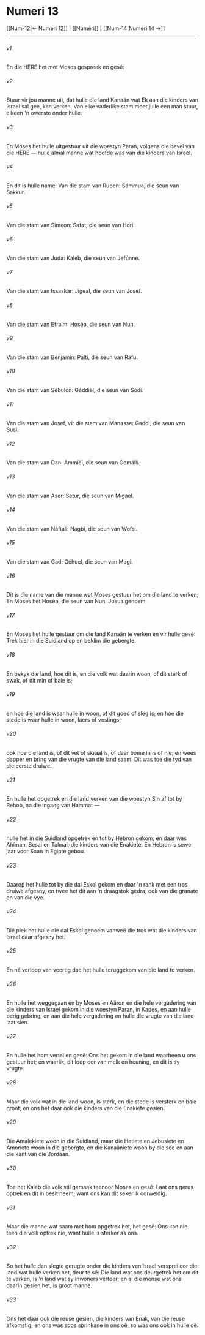 # Numeri 13

[[Num-12|← Numeri 12]] | [[Numeri]] | [[Num-14|Numeri 14 →]]
***

###### v1
En die HERE het met Moses gespreek en gesê: 
###### v2
Stuur vir jou manne uit, dat hulle die land Kanaän wat Ek aan die kinders van Israel sal gee, kan verken. Van elke vaderlike stam moet julle een man stuur, elkeen 'n owerste onder hulle. 
###### v3
En Moses het hulle uitgestuur uit die woestyn Paran, volgens die bevel van die HERE — hulle almal manne wat hoofde was van die kinders van Israel. 
###### v4
En dit is hulle name: Van die stam van Ruben: Sámmua, die seun van Sakkur. 
###### v5
Van die stam van Símeon: Safat, die seun van Hori. 
###### v6
Van die stam van Juda: Kaleb, die seun van Jefúnne. 
###### v7
Van die stam van Issaskar: Jígeal, die seun van Josef. 
###### v8
Van die stam van Efraim: Hoséa, die seun van Nun. 
###### v9
Van die stam van Benjamin: Palti, die seun van Rafu. 
###### v10
Van die stam van Sébulon: Gáddiël, die seun van Sodi. 
###### v11
Van die stam van Josef, vir die stam van Manasse: Gaddi, die seun van Susi. 
###### v12
Van die stam van Dan: Ammíël, die seun van Gemálli. 
###### v13
Van die stam van Aser: Setur, die seun van Mígael. 
###### v14
Van die stam van Náftali: Nagbi, die seun van Wofsi. 
###### v15
Van die stam van Gad: Géhuel, die seun van Magi. 
###### v16
Dit is die name van die manne wat Moses gestuur het om die land te verken; En Moses het Hoséa, die seun van Nun, Josua genoem. 
###### v17
En Moses het hulle gestuur om die land Kanaän te verken en vir hulle gesê: Trek hier in die Suidland op en beklim die gebergte. 
###### v18
En bekyk die land, hoe dit is, en die volk wat daarin woon, of dit sterk of swak, of dit min of baie is; 
###### v19
en hoe die land is waar hulle in woon, of dit goed of sleg is; en hoe die stede is waar hulle in woon, laers of vestings; 
###### v20
ook hoe die land is, of dit vet of skraal is, of daar bome in is of nie; en wees dapper en bring van die vrugte van die land saam. Dit was toe die tyd van die eerste druiwe. 
###### v21
En hulle het opgetrek en die land verken van die woestyn Sin af tot by Rehob, na die ingang van Hammat — 
###### v22
hulle het in die Suidland opgetrek en tot by Hebron gekom; en daar was Ahíman, Sesai en Talmai, die kinders van die Enakiete. En Hebron is sewe jaar voor Soan in Egipte gebou. 
###### v23
Daarop het hulle tot by die dal Eskol gekom en daar 'n rank met een tros druiwe afgesny, en twee het dit aan 'n draagstok gedra; ook van die granate en van die vye. 
###### v24
Dié plek het hulle die dal Eskol genoem vanweë die tros wat die kinders van Israel daar afgesny het. 
###### v25
En ná verloop van veertig dae het hulle teruggekom van die land te verken. 
###### v26
En hulle het weggegaan en by Moses en Aäron en die hele vergadering van die kinders van Israel gekom in die woestyn Paran, in Kades, en aan hulle berig gebring, en aan die hele vergadering en hulle die vrugte van die land laat sien. 
###### v27
En hulle het hom vertel en gesê: Ons het gekom in die land waarheen u ons gestuur het; en waarlik, dit loop oor van melk en heuning, en dít is sy vrugte. 
###### v28
Maar die volk wat in die land woon, is sterk, en die stede is versterk en baie groot; en ons het daar ook die kinders van die Enakiete gesien. 
###### v29
Die Amalekiete woon in die Suidland, maar die Hetiete en Jebusiete en Amoriete woon in die gebergte, en die Kanaäniete woon by die see en aan die kant van die Jordaan. 
###### v30
Toe het Kaleb die volk stil gemaak teenoor Moses en gesê: Laat ons gerus optrek en dit in besit neem; want ons kan dit sekerlik oorweldig. 
###### v31
Maar die manne wat saam met hom opgetrek het, het gesê: Ons kan nie teen die volk optrek nie, want hulle is sterker as ons. 
###### v32
So het hulle dan slegte gerugte onder die kinders van Israel versprei oor die land wat hulle verken het, deur te sê: Die land wat ons deurgetrek het om dit te verken, is 'n land wat sy inwoners verteer; en al die mense wat ons daarin gesien het, is groot manne. 
###### v33
Ons het daar ook die reuse gesien, die kinders van Enak, van die reuse afkomstig; en ons was soos sprinkane in ons oë; so was ons ook in hulle oë. 
